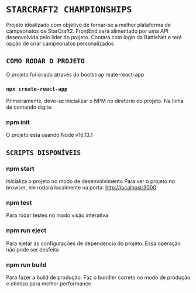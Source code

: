 # `STARCRAFT2 CHAMPIONSHIPS`

Projeto idealizado com objetivo de tornar-se a melhor plataforma de campeonatos de StarCraft2.
FrontEnd será alimentado por uma API desenvolvida pelo lider do projeto. Contará com login da BattleNet e terá opção de criar campeonatos personalizados


## `COMO RODAR O PROJETO`

O projeto foi criado através do bootstrap reate-react-app
###    `npx create-react-app`

Primeiramente, deve-se inicializar o NPM no diretorio do projeto.
Na linha de comando digite:
### npm init

O projeto está usando Node v16.13.1


## `SCRIPTS DISPONÍVEIS`
### npm start

Inicializa o projeto no modo de desenvolvimento
Para ver o projeto no browser, ele rodará localmente na porta: [http://localhost:3000](http://localhost:3000)

### npm test

Para rodar testes no modo visão interativa

### npm run eject

Para ejetar as configurações de dependencia do projeto. Essa operação não pode ser desfeita

### npm run build

Para fazer a build de produção. Faz o bundler correto no modo de produção e otimiza para melhor performance



